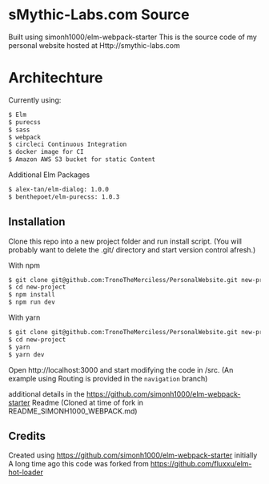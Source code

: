 # sMythic-Labs.com Source
Built using simonh1000/elm-webpack-starter
This is the source code of my personal website hosted at Http://smythic-labs.com

# Architechture
  Currently using:
  ```sh
  $ Elm
  $ purecss
  $ sass
  $ webpack
  $ circleci Continuous Integration
  $ docker image for CI
  $ Amazon AWS S3 bucket for static Content
  ```
  Additional Elm Packages
  ```sh
  $ alex-tan/elm-dialog: 1.0.0
  $ benthepoet/elm-purecss: 1.0.3
  ```


## Installation

Clone this repo into a new project folder and run install script.
(You will probably want to delete the .git/ directory and start version control afresh.)

With npm

```sh
$ git clone git@github.com:TronoTheMerciless/PersonalWebsite.git new-project
$ cd new-project
$ npm install
$ npm run dev
```

With yarn
```sh
$ git clone git@github.com:TronoTheMerciless/PersonalWebsite.git new-project
$ cd new-project
$ yarn
$ yarn dev
 ```

Open http://localhost:3000 and start modifying the code in /src.
(An example using Routing is provided in the `navigation` branch)


additional details in the https://github.com/simonh1000/elm-webpack-starter Readme (Cloned at time of fork in README_SIMONH1000_WEBPACK.md)

 ## Credits
 Created using https://github.com/simonh1000/elm-webpack-starter initially
 A long time ago this code was forked from https://github.com/fluxxu/elm-hot-loader
